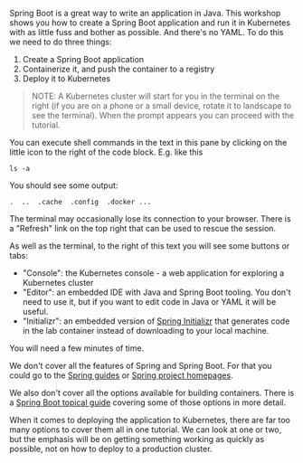 Spring Boot is a great way to write an application in Java. This workshop shows you how to create a Spring Boot application and run it in Kubernetes with as little fuss and bother as possible. And there's no YAML. To do this we need to do three things:

1. Create a Spring Boot application
2. Containerize it, and push the container to a registry
3. Deploy it to Kubernetes

> NOTE: A Kubernetes cluster will start for you in the terminal on the right (if you are on a phone or a small device, rotate it to landscape to see the terminal). When the prompt appears you can proceed with the tutorial. 

You can execute shell commands in the text in this pane by clicking on the little icon to the right of the code block. E.g. like this

```execute
ls -a
```

You should see some output:

```
.  ..  .cache  .config  .docker ...
```

The terminal may occasionally lose its connection to your browser. There is a "Refresh" link on the top right that can be used to rescue the session.

As well as the terminal, to the right of this text you will see some buttons or tabs:

* "Console": the Kubernetes console - a web application for exploring a Kubernetes cluster
* "Editor": an embedded IDE with Java and Spring Boot tooling. You don't need to use it, but if you want to edit code in Java or YAML it will be useful.
* "Initializr": an embedded version of [Spring Initializr](https://start.spring.io) that generates code in the lab container instead of downloading to your local machine.

You will need a few minutes of time.

We don't cover all the features of Spring and Spring Boot. For that you could go to the [Spring guides](https://spring.io/guides) or [Spring project homepages](https://spring.io/projects).

We also don't cover all the options available for building containers. There is a [Spring Boot topical guide](https://spring.io/guides/topicals/spring-boot-docker) covering some of those options in more detail.

When it comes to deploying the application to Kubernetes, there are far too many options to cover them all in one tutorial. We can look at one or two, but the emphasis will be on getting something working as quickly as possible, not on how to deploy to a production cluster.